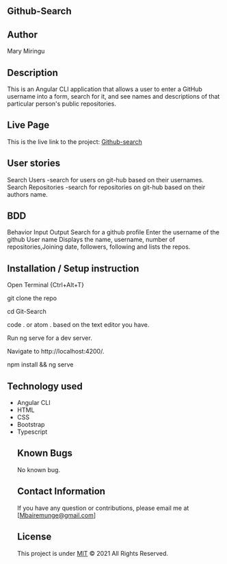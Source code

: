 ## Github-Search

## Author
Mary Miringu

## Description
This is an Angular CLI application that allows a user to enter a GitHub username into a form, search for it, and see names and descriptions of that particular person's public repositories.

## Live Page 
This is the live link to the project: <a href=""> Github-search</a>
## User stories
Search Users -search for users on git-hub based on their usernames.
Search Repositories -search for repositories on git-hub based on their authors name.

## BDD
Behavior	Input	Output
Search for a github profile	Enter the username of the github User name	Displays the name, username, number of repositories,Joining date, followers, following and lists the repos.

## Installation / Setup instruction
Open Terminal {Ctrl+Alt+T}

git clone the repo

cd Git-Search

code . or atom . based on the text editor you have.

Run ng serve for a dev server.

Navigate to http://localhost:4200/.

npm install && ng serve

## Technology used
<ul>
<li>Angular CLI</li>
<li>HTML</li>
<li>CSS</li>
<li>Bootstrap</li>
<li>Typescript</li>


## Known Bugs
No known bug.

## Contact Information
If you have any question or contributions, please email me at [Mbairemunge@gmail.com]

## License
This project is under [MIT](https://choosealicense.com/licenses/mit/) &COPY; 2021 All Rights Reserved.

